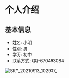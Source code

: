 # 个人介绍

## 基本信息
- 姓名: 小明
- 性别: 男
- 学历: 初中
- 联系方式: QQ-670493084

![SKY_20210913_102937_](E:\GitHub\Xlyxcar.github.io\index.assets\SKY_20210913_102937_.jpg)

